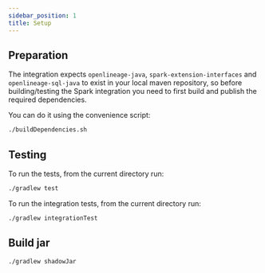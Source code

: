 ```yaml
---
sidebar_position: 1
title: Setup
---
```


## Preparation

The integration expects `openlineage-java`, `spark-extension-interfaces` and `openlineage-sql-java` to exist in
your local maven repository, so before building/testing the Spark integration you need to first build and publish
the required dependencies.

You can do it using the convenience script:

```sh
./buildDependencies.sh
```

## Testing

To run the tests, from the current directory run:

```sh
./gradlew test
```

To run the integration tests, from the current directory run:

```sh
./gradlew integrationTest
```

## Build jar

```sh
./gradlew shadowJar
```